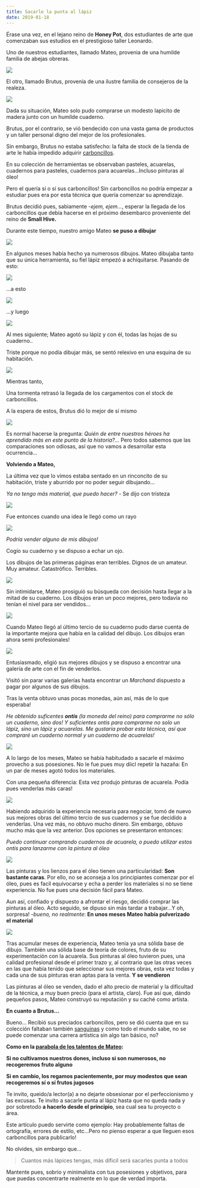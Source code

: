 ```yaml
---
title: Sacarle la punta al lápiz
date: 2019-01-18
---
```


Érase una vez, en el lejano reino de **Honey Pot**, dos estudiantes de arte que comenzaban sus estudios en el prestigioso taller Leonardo.

Uno de nuestros estudiantes, llamado Mateo, provenia de una humilde familia de abejas obreras.

![](mathieu1.png)

El otro, llamado Brutus, provenía de una ilustre familia de consejeros de la realeza.

![](brutus1.png)

Dada su situación, Mateo solo pudo comprarse un modesto lapicito de madera junto con un humilde cuaderno.

Brutus, por el contrario, se vió bendecido con una vasta gama de productos y un taller personal digno del mejor de los profesionales.


Sin embargo, Brutus no estaba satisfecho: la falta de stock de la tienda de arte le había impedido adquirir [carboncillos](https://fr.wikipedia.org/wiki/Fusain). 

En su colección de herramientas se observaban pasteles, acuarelas, cuadernos para pasteles, cuadernos para acuarelas...Incluso pinturas al óleo!

Pero el quería sí o sí sus carboncillos! Sin carboncillos no podría empezar a estudiar pues era por esta técnica que quería comenzar su aprendizaje. 

Brutus decidió pues, sabiamente -_ejem, ejem..._, esperar la llegada de los carboncillos que debía hacerse en el próximo desembarco proveniente del reino de **Small Hive.**

Durante este tiempo, nuestro amigo Mateo **se puso a dibujar**

![](mathieu2.png)

En algunos meses había hecho ya numerosos dibujos. Mateo dibujaba tanto que su única herramienta, su fiel lápiz empezó a achiquitarse. Pasando de esto:

![](crayon2.png)

...a esto

![](crayon1.png)

...y luego

![](crayon3.png)

Al mes siguiente; Mateo agotó su lápiz y con él, todas las hojas de su cuaderno..

Triste porque no podía dibujar más, se sentó relexivo en una esquina de su habitación.

![](mathieu3.png)

Mientras tanto,

Una tormenta retrasó la llegada de los cargamentos con el stock de carboncillos.

A la espera de estos, Brutus dió lo mejor de sí mismo

![](brutus2.png)

Es normal hacerse la pregunta: _Quién de entre nuestros héroes ha aprendido más en este punto de la historia?..._ Pero todos sabemos que las comparaciones son odiosas, así que no vamos a desarrollar esta ocurrencia...

**Volviendo a Mateo,**

La última vez que lo vimos estaba sentado en un rinconcito de su habitación, triste y aburrido por no poder seguir dibujando...

_Ya no tengo más material, que puedo hacer?_ - Se dijo con tristeza

![](mathieu3.png)

Fue entonces cuando una idea le llegó como un rayo

![](idea.png)

_Podría vender alguno de mis dibujos!_

Cogío su cuaderno y se dispuso a echar un ojo.


Los dibujos de las primeras páginas eran terribles. Dignos de un amateur. Muy amateur. Catastrófico. Terribles.

![](cahier1.png)

Sin intimidarse, Mateo prosiguió su búsqueda con decisión hasta llegar a la mitad de su cuaderno. Los dibujos eran un poco mejores, pero todavía no tenían el nivel para ser vendidos...

![](cahier2.png)

Cuando Mateo llegó al último tercio de su cuaderno pudo darse cuenta de la importante mejora que había en la calidad del dibujo. Los dibujos eran ahora semi profesionales!

![](cahier3.png)

Entusiasmado, eligió sus mejores dibujos y se dispuso a encontrar una galería de arte con el fin de venderlos.

Visitó sin parar varias galerías hasta encontrar un _Marchand_ dispuesto a pagar por algunos de sus dibujos.

Tras la venta obtuvo unas pocas monedas, aún así, más de lo que esperaba!

_He obtenido suficentes **ontis** (la moneda del reino) para comprarme no sólo un cuaderno, sino dos! Y suficientes ontis para comprarme no solo un lápiz, sino un lápiz y acuarelas. Me gustaría probar esta técnica, así que compraré un cuaderno normal y un cuaderno de acuarelas!_


![](outils.png)

A lo largo de los meses, Mateo se había habitudado a sacarle el máximo provecho a sus posesiones. No le fue pues muy díicl repetir la hazaña: En un par de meses agotó todos los materiales.

Con una pequeña diferencia: Esta vez produjo pinturas de acuarela. Podía pues venderlas más caras!

![](watercolor.png)

Habiendo adquirido la experiencia necesaria para negociar, tomó de nuevo sus mejores obras del último tercio de sus cuadernos y se fue decidido a venderlas. Una vez más, no obtuvo mucho dinero. Sin embargo, obtuvo mucho más que la vez anterior. Dos opciones se presentaron entonces:


_Puedo continuar comprando cuadernos de acuarela, o puedo utilizar estos ontis para lanzarme con la pintura al óleo_

![](mathieu4.png)

Las pinturas y los lienzos para el óleo tienen una particularidad: **Son bastante caras**. Por ello, no se aconseja a los principiantes comenzar por el óleo, pues es facil equivocarse y echa a perder los materiales si no se tiene experiencia. No fue pues una decisión fácil para Mateo.

Aun así, confiado y dispuesto a afrontar el riesgo, decidió comprar las pinturas al óleo. Acto seguido, se dipuso sin más tardar a trabajar...Y oh, sorpresa! -_bueno, no realmente_: **En unos meses Mateo había pulverizado el material**

![](peinture.png)

Tras acumular meses de experiencia, Mateo tenía ya una sólida base de dibujo. También una sólida base de teoría de colores, fruto de su experimentación con la acuarela. Sus pinturas al óleo tuvieron pues, una calidad profesional desde el primer trazo y, al contrario que las otras veces en las que había tenido que seleccionar sus mejores obras, esta vez todas y cada una de sus pinturas eran aptas para la venta. **Y se vendieron**

Las pinturas al óleo se venden, dado el alto precio de material y la dificultad de la técnica, a muy buen precio (para el artista, claro). Fue así que, dándo pequeños pasos, Mateo construyó su reputación y su caché como artista.


**En cuanto a Brutus...**

Bueno... Recibió sus preciados carboncillos, pero se dió cuenta que en su colección faltaban también [sanguinas](https://fr.wikipedia.org/wiki/Sanguine) y como todo el mundo sabe, no se puede comenzar una carrera artística sin algo tan básico, no?

**Como en la [parabola de los talentos de Mateo](https://fr.wikipedia.org/wiki/Parabole_des_talents):**

**Si no cultivamos nuestros dones, incluso si son numerosos, no recogeremos fruto alguno**

**Si en cambio, los regamos pacientemente, por muy modestos que sean recogeremos sí o sí frutos jugosos**

Te invito, queido/a lector(a) a no dejarte obsesionar por el perfeccionismo y las excusas.
Te invito a sacarle punta al lápiz hasta que no queda nada y por sobretodo **a hacerlo desde el principio**, sea cual sea tu proyecto o área. 

Este artículo puedo servirte como ejemplo: Hay probablemente faltas de ortografía, errores de estilo, etc...Pero no pienso esperar a que lleguen esos carboncillos para publicarlo!

No olvides, sin embargo que...

>Cuantos más lápices tengas, más díficil será sacarles punta a todos

Mantente pues, sobrio y minimalista con tus posesiones y objetivos, para que puedas concentrarte realmente en lo que de verdad importa.
